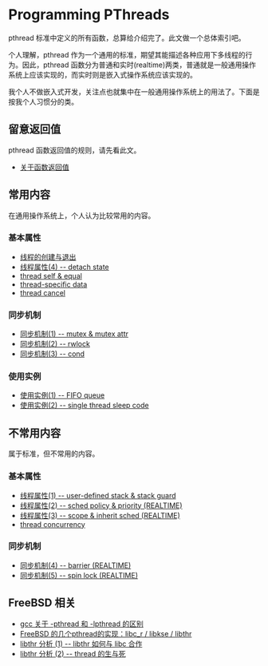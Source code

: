# Programming PThreads

pthread 标准中定义的所有函数，总算给介绍完了。此文做一个总体索引吧。

个人理解，pthread 作为一个通用的标准，期望其能描述各种应用下多线程的行为。因此，pthread 函数分为普通和实时(realtime)两类，普通就是一般通用操作系统上应该实现的，而实时则是嵌入式操作系统应该实现的。

我个人不做嵌入式开发，关注点也就集中在一般通用操作系统上的用法了。下面是按我个人习惯分的类。

## 留意返回值

pthread 函数返回值的规则，请先看此文。

 * [关于函数返回值][1]

## 常用内容

在通用操作系统上，个人认为比较常用的内容。

### 基本属性

 * [线程的创建与退出][2]
 * [线程属性(4) -- detach state][3]
 * [thread self & equal][4]
 * [thread-specific data][5]
 * [thread cancel][6]

### 同步机制

 * [同步机制(1) -- mutex & mutex attr][7]
 * [同步机制(2) -- rwlock][8]
 * [同步机制(3) -- cond][9]

### 使用实例

 * [使用实例(1) -- FIFO queue][10]
 * [使用实例(2) -- single thread sleep code][11]

## 不常用内容

属于标准，但不常用的内容。

### 基本属性

 * [线程属性(1) -- user-defined stack & stack guard][12]
 * [线程属性(2) -- sched policy & priority (REALTIME)][13]
 * [线程属性(3) -- scope & inherit sched (REALTIME)][14]
 * [thread concurrency][15]

### 同步机制

 * [同步机制(4) -- barrier (REALTIME)][16]
 * [同步机制(5) -- spin lock (REALTIME)][17]

## FreeBSD 相关

 * [gcc 关于 -pthread 和 -lpthread 的区别][18]
 * [FreeBSD 的几个pthread的实现：libc_r / libkse / libthr][19]
 * [libthr 分析 (1) -- libthr 如何与 libc 合作][20]
 * [libthr 分析 (2) -- thread 的生与死][21]

[1]:https://github.com/kasicass/blog/blob/master/pthread/2009_12_30_func_return_value.md
[2]:https://github.com/kasicass/blog/blob/master/pthread/2009_12_25_thread_create_and_exit.md
[3]:https://github.com/kasicass/blog/blob/master/pthread/2009_12_28_detach_state.md
[4]:https://github.com/kasicass/blog/blob/master/pthread/2009_12_28_thread_self_and_equal.md
[5]:https://github.com/kasicass/blog/blob/master/pthread/2009_12_29_thread_specific_data.md
[6]:https://github.com/kasicass/blog/blob/master/pthread/2009_12_29_thread_cancel.md
[7]:https://github.com/kasicass/blog/blob/master/pthread/2009_12_30_mutex.md
[8]:https://github.com/kasicass/blog/blob/master/pthread/2010_01_06_rwlock.md
[9]:https://github.com/kasicass/blog/blob/master/pthread/2010_01_06_cond.md
[10]:https://github.com/kasicass/blog/blob/master/pthread/2010_01_13_FIFO_queue.md
[11]:https://github.com/kasicass/blog/blob/master/pthread/2010_08_11_thread_sleep_code.md
[12]:https://github.com/kasicass/blog/blob/master/pthread/2009_12_28_user_defined_thread_stack.md
[13]:https://github.com/kasicass/blog/blob/master/pthread/2009_12_28_sched_policy_and_priority.md
[14]:https://github.com/kasicass/blog/blob/master/pthread/2009_12_28_scope_and_inherit_sched.md
[15]:https://github.com/kasicass/blog/blob/master/pthread/2009_12_29_thread_concurrency.md
[16]:https://github.com/kasicass/blog/blob/master/pthread/2010_01_06_barrier.md
[17]:https://github.com/kasicass/blog/blob/master/pthread/2010_01_08_spin_lock.md
[18]:https://github.com/kasicass/blog/blob/master/freebsd/2009_10_24_gcc_pthread.md
[19]:https://github.com/kasicass/blog/blob/master/freebsd/2009_12_15_freebsd8_remove_KSE.md
[20]:https://github.com/kasicass/blog/blob/master/freebsd/2010_12_03_how_libthr_work_with_libc.md
[21]:https://github.com/kasicass/blog/blob/master/freebsd/2010_12_03_libthr_thread_lifecycle.md
